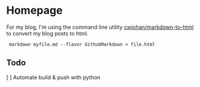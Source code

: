 # Homepage

For my blog, I'm using the command line utility [cwjohan/markdown-to-html](https://github.com/cwjohan/markdown-to-html) to convert my blog posts to html.

``` markdown myfile.md --flavor GithubMarkdown > file.html```

## Todo

[ ] Automate build & push with python